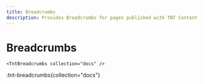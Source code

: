 ```yaml
---
title: Breadcrumbs
description: Provides Breadcrumbs for pages published with TNT Content.
---
```


# Breadcrumbs

```vue
<TntBreadcrumbs collection="docs" />
```

:tnt-breadcrumbs{collection="docs"}
